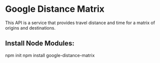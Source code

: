 # Google Distance Matrix

 This API is a service that provides travel distance and time for a matrix of origins and destinations.

 Install Node Modules:
 ---------------------
 npm init
 npm install google-distance-matrix
